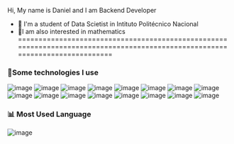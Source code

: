 

Hi, My name is Daniel and I am Backend Developer
- 🔭 I'm a student of Data Scietist in Intituto Politécnico Nacional 
- 🧩I am also interested in mathematics
=============================================================================================================================

### 🎯Some technologies I use

![image](https://user-images.githubusercontent.com/66887013/215653153-218718e1-b618-4aaa-a896-952a00cedae0.png)
![image](https://user-images.githubusercontent.com/66887013/215653202-9f42c683-af90-40cb-9258-2a4d92de1d98.png)
![image](https://user-images.githubusercontent.com/66887013/215653245-e731b177-b44f-4e71-aa6c-d560a93a9db1.png)
![image](https://user-images.githubusercontent.com/66887013/215653459-fbbda1e9-877d-4ce1-9e9b-9d58d1622e76.png)
![image](https://user-images.githubusercontent.com/66887013/215653487-48c8396e-61a5-4d67-8cd5-d4bff9157aa6.png)
![image](https://user-images.githubusercontent.com/66887013/215653611-2a7464c5-3647-4981-8301-be4dd8a08a8d.png)
![image](https://user-images.githubusercontent.com/66887013/215653630-16774e4f-842a-4762-aba9-2c9e7d2753e1.png)
![image](https://user-images.githubusercontent.com/66887013/215653661-9e2bf9b4-86c6-486f-821e-cf0209992a0f.png)
![image](https://user-images.githubusercontent.com/66887013/215653681-fd867c60-92c1-4be9-a5fd-dbf4533a9e28.png)
![image](https://user-images.githubusercontent.com/66887013/215653713-cc6d783b-0579-4fd9-9869-3aab4de81905.png)
![image](https://user-images.githubusercontent.com/66887013/215653740-e37f4485-30a2-4eb4-8832-b7607e0305aa.png)
![image](https://user-images.githubusercontent.com/66887013/215677766-be6fd0bc-e7b7-42e8-ad83-d9366693973b.png)
![image](https://user-images.githubusercontent.com/66887013/215653857-21ba22e3-07ab-41eb-8623-a0ed17a2e468.png)
![image](https://user-images.githubusercontent.com/66887013/215653893-148eb72e-6428-4de7-977c-8341481cf3ca.png)
![image](https://user-images.githubusercontent.com/66887013/215677393-6a04ee56-8aa6-4f41-bedb-01e0c115124b.png)
![image](https://user-images.githubusercontent.com/66887013/215677522-335673ab-c0f3-43f5-befa-15d5708e5d9c.png)

### 📊 Most Used Language
![image](https://github-readme-stats.vercel.app/api/top-langs/?username=LauraB22&theme=radical)

